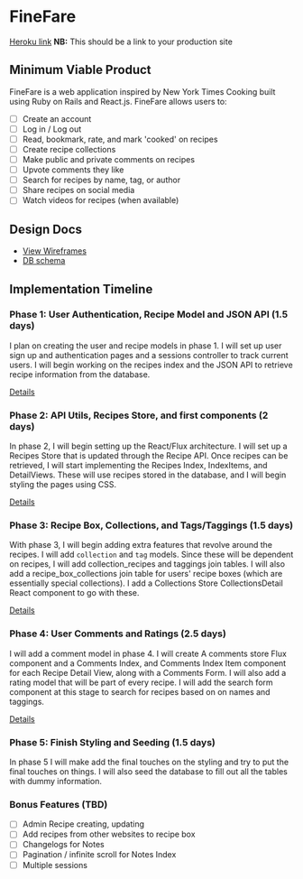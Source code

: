# FineFare

[Heroku link][heroku] **NB:** This should be a link to your production site

[heroku]: http://www.herokuapp.com

## Minimum Viable Product

FineFare is a web application inspired by New York Times Cooking built using Ruby on Rails and React.js. FineFare allows users to:

<!-- This is a Markdown checklist. Use it to keep track of your progress! -->

- [ ] Create an account
- [ ] Log in / Log out
- [ ] Read, bookmark, rate, and mark 'cooked' on recipes
- [ ] Create recipe collections
- [ ] Make public and private comments on recipes
- [ ] Upvote comments they like
- [ ] Search for recipes by name, tag, or author
- [ ] Share recipes on social media
- [ ] Watch videos for recipes (when available)

## Design Docs
* [View Wireframes][view]
* [DB schema][schema]

[view]: ./docs/views.md
[schema]: ./docs/schema.md

## Implementation Timeline

### Phase 1: User Authentication, Recipe Model and JSON API (1.5 days)

I plan on creating the user and recipe models in phase 1. I will set up user sign up and authentication pages and a sessions controller to track current users. I will begin working on the recipes index and the JSON API to retrieve recipe information from the database.

[Details][phase-one]

### Phase 2: API Utils, Recipes Store, and first components (2 days)

In phase 2, I will begin setting up the React/Flux architecture. I will set up a Recipes Store that is updated through the Recipe API. Once recipes can be retrieved, I will start implementing the Recipes Index, IndexItems, and DetailViews. These will use recipes stored in the database, and I will begin styling the pages using CSS.

[Details][phase-two]

### Phase 3: Recipe Box, Collections, and Tags/Taggings (1.5 days)

With phase 3, I will begin adding extra features that revolve around the recipes. I will add `collection` and `tag` models. Since these will be dependent on recipes, I will add collection_recipes and taggings join tables. I will also add a recipe_box_collections join table for users' recipe boxes (which are essentially special collections). I add a Collections Store CollectionsDetail React component to go with these.

[Details][phase-three]

### Phase 4: User Comments and Ratings (2.5 days)

I will add a comment model in phase 4. I will create A comments store Flux component and a Comments Index, and Comments Index Item component for each Recipe Detail View, along with a Comments Form. I will also add a rating model that will be part of every recipe. I will add the search form component at this stage to search for recipes based on on names and taggings.

[Details][phase-four]

### Phase 5: Finish Styling and Seeding (1.5 days)

In phase 5 I will make add the final touches on the styling and try to put the final touches on things. I will also seed the database to fill out all the tables with dummy information.

### Bonus Features (TBD)
- [ ] Admin Recipe creating, updating
- [ ] Add recipes from other websites to recipe box
- [ ] Changelogs for Notes
- [ ] Pagination / infinite scroll for Notes Index
- [ ] Multiple sessions

[phase-one]: ./docs/phases/phase1.md
[phase-two]: ./docs/phases/phase2.md
[phase-three]: ./docs/phases/phase3.md
[phase-four]: ./docs/phases/phase4.md
[phase-five]: ./docs/phases/phase5.md
